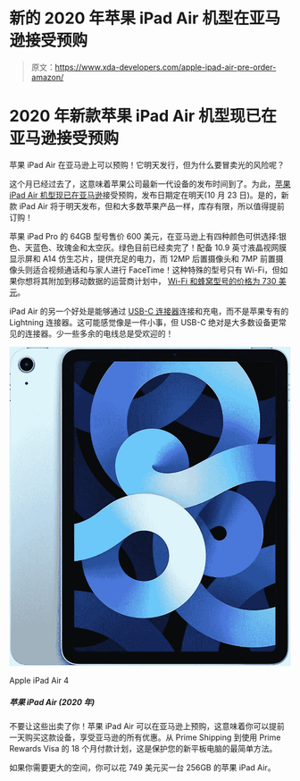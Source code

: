 # 新的 2020 年苹果 iPad Air 机型在亚马逊接受预购

> 原文：<https://www.xda-developers.com/apple-ipad-air-pre-order-amazon/>

# 2020 年新款苹果 iPad Air 机型现已在亚马逊接受预购

苹果 iPad Air 在亚马逊上可以预购！它明天发行，但为什么要冒卖光的风险呢？

这个月已经过去了，这意味着苹果公司最新一代设备的发布时间到了。为此，[苹果 iPad Air 机型现已在亚马逊](https://www.amazon.com/gp/product/B08J62F1RH?tag=xda-7ir6lk7-20&ascsubtag=UUxdaUeUpU30331&asc_refurl=https%3A%2F%2Fwww.xda-developers.com%2Fapple-ipad-air-pre-order-amazon%2F&asc_campaign=Short-Term)接受预购，发布日期定在明天(10 月 23 日)。是的，新款 iPad Air 将于明天发布，但和大多数苹果产品一样，库存有限，所以值得提前订购！

苹果 iPad Pro 的 64GB 型号售价 600 美元，在亚马逊上有四种颜色可供选择:银色、天蓝色、玫瑰金和太空灰。绿色目前已经卖完了！配备 10.9 英寸液晶视网膜显示屏和 A14 仿生芯片，提供充足的电力，而 12MP 后置摄像头和 7MP 前置摄像头则适合视频通话和与家人进行 FaceTime！这种特殊的型号只有 Wi-Fi，但如果你想将其附加到移动数据的运营商计划中， [Wi-Fi 和蜂窝型号的价格为 730 美元](https://www.amazon.com/gp/product/B08J6JC9DG?tag=xda-7ir6lk7-20&ascsubtag=UUxdaUeUpU30331&asc_refurl=https%3A%2F%2Fwww.xda-developers.com%2Fapple-ipad-air-pre-order-amazon%2F&asc_campaign=Short-Term)。

iPad Air 的另一个好处是能够通过 [USB-C 连接器](https://www.amazon.com/Anker-2-Pack-Premium-Charging-Samsung/dp/B07DC5PPFV?tag=xda-7ir6lk7-20&ascsubtag=UUxdaUeUpU30331&asc_refurl=https%3A%2F%2Fwww.xda-developers.com%2Fapple-ipad-air-pre-order-amazon%2F&asc_campaign=Short-Term)连接和充电，而不是苹果专有的 Lightning 连接器。这可能感觉像是一件小事，但 USB-C 绝对是大多数设备更常见的连接器。少一些多余的电线总是受欢迎的！

 <picture>![This iPad packs the A14 Bionic chip and supports the Apple Pencil 2.](img/5ccba71f33119e707c9b08543e7e797e.png)</picture> 

Apple iPad Air 4

##### 苹果 iPad Air (2020 年)

不要让这些出卖了你！苹果 iPad Air 可以在亚马逊上预购，这意味着你可以提前一天购买这款设备，享受亚马逊的所有优惠。从 Prime Shipping 到使用 Prime Rewards Visa 的 18 个月付款计划，这是保护您的新平板电脑的最简单方法。

如果你需要更大的空间，你可以花 749 美元买一台 256GB 的苹果 iPad Air。